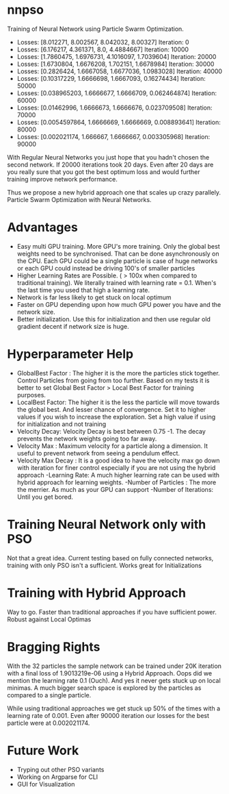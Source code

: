 # nnpso
Training of Neural Network using Particle Swarm Optimization.

- Losses: [8.012271, 8.002567, 8.042032, 8.00327] Iteration: 0
- Losses: [6.176217, 4.361371, 8.0, 4.4884667] Iteration: 10000
- Losses: [1.7860475, 1.6976731, 4.1016097, 1.7039604] Iteration: 20000
- Losses: [1.6730804, 1.6676208, 1.702151, 1.6678984] Iteration: 30000
- Losses: [0.2826424, 1.6667058, 1.6677036, 1.0983028] Iteration: 40000
- Losses: [0.10317229, 1.6666698, 1.6667093, 0.16274434] Iteration: 50000
- Losses: [0.038965203, 1.6666677, 1.6666709, 0.062464874] Iteration: 60000
- Losses: [0.01462996, 1.6666673, 1.6666676, 0.023709508] Iteration: 70000
- Losses: [0.0054597864, 1.6666669, 1.6666669, 0.008893641] Iteration: 80000
- Losses: [0.002021174, 1.666667, 1.6666667, 0.003305968] Iteration: 90000

With Regular Neural Networks you just hope that you hadn't chosen the second network. If 20000 iterations took 20 days. Even after 20 days are you really sure that you got the best optimum loss and would further training improve network performance.

Thus we propose a new hybrid approach one that scales up crazy parallely. Particle Swarm Optimization with Neural Networks.

# Advantages
- Easy multi GPU training. More GPU's more training. Only the global best weights need to be synchronised. That can be done asynchronously on the CPU. Each GPU could be a single particle is case of huge networks or each GPU could instead be driving 100's of smaller particles
- Higher Learning Rates are Possible. ( > 100x when compared to traditional training). We literally trained with learning rate = 0.1. When's the last time you used that high a learning rate.
- Network is far less likely to get stuck on local optimum
- Faster on GPU depending upon how much GPU power you have and the network size.
- Better initialization. Use this for initialization and then use regular old gradient decent if network size is huge.

# Hyperparameter Help

 - GlobalBest Factor : The higher it is the more the particles stick together. Control Particles from going from too further. Based on my tests it is better to set Global Best Factor > Local Best Factor for  training purposes.
 - LocalBest Factor: The higher it is the less the particle will move towards the global best. And lesser chance of convergence. Set it to higher values if you wish to increase the exploration. Set a high value if using for initialization and not training
 - Velocity Decay: Velocity Decay is best between 0.75 -1. The decay prevents the network weights going too far away.
 - Velocity Max : Maximum velocity for a particle along a dimension. It useful to prevent network from seeing a pendulum effect.
 - Velocity Max Decay : It is a good idea to have the velocity max go down with iteration for finer control especially if you are not using the hybrid approach
 -Learning Rate: A much higher learning rate can be used with hybrid approach for learning weights.
 -Number of Particles : The more the merrier. As much as your GPU can support
 -Number of Iterations: Until you get bored.

# Training Neural Network only with PSO
Not that a great idea. Current testing based on fully connected networks, training with only PSO isn't a sufficient. Works great for Initializations

# Training with Hybrid Approach
Way to go. Faster than traditional approaches if you have sufficient power.
Robust against Local Optimas

# Bragging Rights

With the 32 particles the sample network can be trained under 20K iteration with a final loss of 1.9013219e-06 using a Hybrid Approach. Oops did we mention the learning rate 0.1 (Ouch). And yes it never gets stuck up on local minimas. A much bigger search space is explored by the particles as compared to a single particle.

While using traditional approaches we get stuck up 50% of the times with a learning rate of 0.001. Even after 90000 iteration our losses for the best particle were at 0.002021174.





# Future Work
 - Tryping out other PSO variants
 - Working on Argparse for CLI
 - GUI for Visualization

